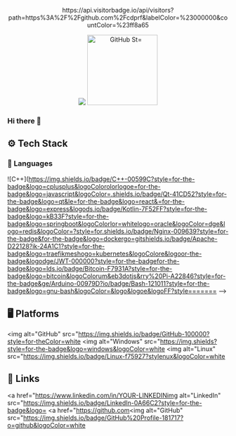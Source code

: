 <p align="center">
  https://api.visitorbadge.io/api/visitors?path=https%3A%2F%2Fgithub.com%2Fcdprf&labelColor=%23000000&countColor=%23ff8a65
</p>

<p align="center">
  <img src="https://github-profile-trophy.vercel.app/?username=cdcolumn=4&theme=flat&no-frame=true&margin-w=10&margin-h=10
</p>

<p align="center">
  <img height="160" src="https://github-readme-stats.vercel.app/api?username=cdprf&show_icons=true&theme=radical&include_all_commits=true" alttps://github-readme-streak-stats.herokuapp.com/?user=cdprf&theme=radical" alt="GitHub St="160" src="https://github-readme-stats.vercel.app/api/top-langs/?username=cdprf&layout=compact&langs_count=10&theme="center">
  <!-- Başlık -->
  <h3>Hi there 👋</h3>
</p>

<!-- ===================== Tech Stack ===================== -->

## ⚙️ Tech Stack

### 🧠 Languages
![C++](https://img.shields.io/badge/C++-00599C?style=for-the-badge&logo=cplusplus&logoColorolorlogoe=for-the-badge&logo=javascript&logoColor=.shields.io/badge/Qt-41CD52?style=for-the-badge&logo=qt&le=for-the-badge&logo=react&=for-the-badge&logo=express&logods.io/badge/Kotlin-7F52FF?style=for-the-badge&logo=kB33F?style=for-the-badge&logo=springboot&logoColorlor=whitelogo=oracle&logoColor=dge&logo=redis&logoColor=?style=for.shields.io/badge/Nginx-009639?style=for-the-badge&for-the-badge&logo=dockergo=gitshields.io/badge/Apache-D22128?ik-24A1C1?style=for-the-badge&logo=traefikmeshogo=kubernetes&logoColore&logoor-the-badge&logodge/JWT-000000?style=for-the-badgefor-the-badge&logo=lds.io/badge/Bitcoin-F7931A?style=for-the-badge&logo=bitcoin&logoColorum&eb3dotjs&rry%20Pi-A22846?style=for-the-badge&ge/Arduino-00979D?io/badge/Bash-121011?style=for-the-badge&logo=gnu-bash&logoColor=&logo&logoe&logoFF?style======= -->

## 🖥️ Platforms
<img alt="GitHub" src="https://img.shields.io/badge/GitHub-100000?style=for-theColor=white
<img alt="Windows" src="https://img.shields?style=for-the-badge&logo=windows&logoColor=white
<img alt="Linux" src="https://img.shields.io/badge/Linux-f75927?stylenux&logoColor=white

<!-- İsteğe bağlı: macOS
<img alt="macOS" src="https://img.shields.io/badge/macOS-000000?style=for-the-badge&logo=apple&logo===================== Contact ===================== -->

## 🔗 Links
<!-- LinkedIn adresini gir -->
<a href="https://www.linkedin.com/in/YOUR-LINKEDINimg alt="LinkedIn" src="https://img.shields.io/badge/LinkedIn-0A66C2?style=for-the-badge&logo=</a>
<a href="https://github.com<img alt="GitHub" src="https://img.shields.io/badge/GitHub%20Profile-181717?o=github&logoColor=white
</a>
